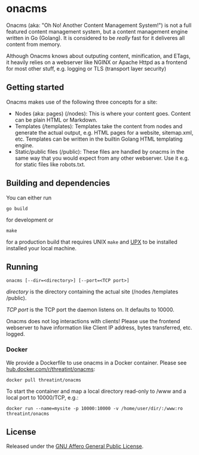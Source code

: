 # onacms
Onacms (aka: "Oh No! Another Content Management System!") is not a full featured content management system, but a content management engine written in Go (Golang). It is considered to be *really* fast for it deliveres all content from memory.

Although Onacms knows about outputing content, minification, and ETags, it heavily relies on a webserver like NGINX or Apache Httpd as a frontend for most other stuff, e.g. logging or TLS (transport layer security)

## Getting started
Onacms makes use of the following three concepts for a site:
- Nodes (aka: pages) (/nodes): This is where your content goes. Content can be plain HTML or Markdown.
- Templates (/templates): Templates take the content from nodes and generate the actual output, e.g. HTML pages for a website, sitemap.xml, etc. Templates can be written in the builtin Golang HTML templating engine.
- Static/public files (/public): These files are handled by onacms in the same way that you would expect from any other webserver. Use it e.g. for  static files like robots.txt.

## Building and dependencies
You can either run
```
go build
```
for development or
```
make
```
for a production build that requires UNIX ```make``` and
[UPX](https://upx.github.io/)
to be installed installed your local machine.

## Running
```
onacms [--dir=<directory>] [--port=<TCP port>]
```
*directory* is the directory containing the actual site (/nodes /templates /public).

*TCP port* is the TCP port the daemon listens on. It defaults to 10000.

Onacms does not log interactions with clients! Please use the frontend webserver to have information like Client IP address, bytes transferred, etc. logged.

### Docker
We provide a Dockerfile to use onacms in a Docker container. Please see [hub.docker.com/r/threatint/onacms](https://hub.docker.com/r/threatint/onacms):
```
docker pull threatint/onacms
```

To start the container and map a local directory read-only to /www and a local port to 10000/TCP, e.g.:
```
docker run --name=mysite -p 10000:10000 -v /home/user/dir/:/www:ro threatint/onacms
```

## License
Released under the [GNU Affero General Public License](http://www.gnu.org/licenses/agpl.HTML).